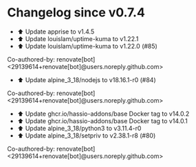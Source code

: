 # Changelog since v0.7.4
- ⬆️ Update apprise to v1.4.5 
- ⬆️ Update louislam/uptime-kuma to v1.22.1 
- ⬆️ Update louislam/uptime-kuma to v1.22.0 (#85)

Co-authored-by: renovate[bot] <29139614+renovate[bot]@users.noreply.github.com> 
- ⬆️ Update alpine_3_18/nodejs to v18.16.1-r0 (#84)

Co-authored-by: renovate[bot] <29139614+renovate[bot]@users.noreply.github.com> 
- ⬆️ Update ghcr.io/hassio-addons/base Docker tag to v14.0.2 
- ⬆️ Update ghcr.io/hassio-addons/base Docker tag to v14.0.1 
- ⬆️ Update alpine_3_18/python3 to v3.11.4-r0 
- ⬆️ Update alpine_3_18/setpriv to v2.38.1-r8 (#80)

Co-authored-by: renovate[bot] <29139614+renovate[bot]@users.noreply.github.com> 
